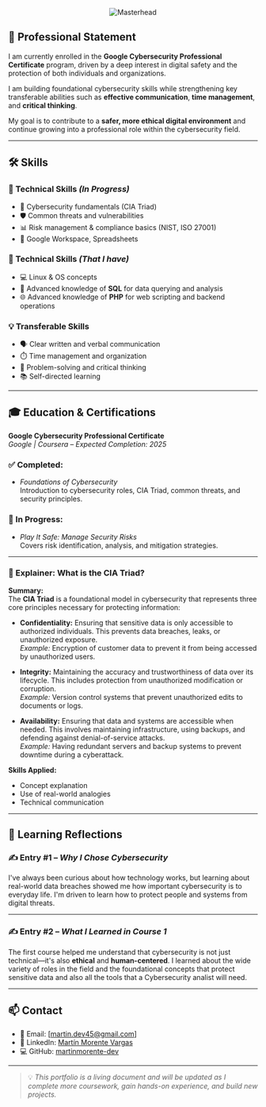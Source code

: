 
<p align="center">
  <img src="https://imgs.search.brave.com/2CH60sY5GbhPH2upmljEl7Bibk91mGA4LD5T9wRLW5Y/rs:fit:860:0:0:0/g:ce/aHR0cHM6Ly9pbWcu/ZnJlZXBpay5jb20v/Zm90by1ncmF0aXMv/Y29uY2VwdG8tc2Vn/dXJpZGFkLWNpYmVy/bmV0aWNhLWFydGUt/ZGlnaXRhbF8yMy0y/MTUxNjM3NzYwLmpw/Zz9zZW10PWFpc19o/eWJyaWQmdz03NDA" alt="Masterhead" />
</p>

## 🧾 Professional Statement

I am currently enrolled in the **Google Cybersecurity Professional Certificate** program, driven by a deep interest in digital safety and the protection of both individuals and organizations. 

I am building foundational cybersecurity skills while strengthening key transferable abilities such as **effective communication**, **time management**, and **critical thinking**. 

My goal is to contribute to a **safer, more ethical digital environment** and continue growing into a professional role within the cybersecurity field.

---

## 🛠️ Skills

### 🧩 Technical Skills *(In Progress)*
- 🔐 Cybersecurity fundamentals (CIA Triad)
- 🛡️ Common threats and vulnerabilities
- 📊 Risk management & compliance basics (NIST, ISO 27001)
- 🧮 Google Workspace, Spreadsheets

### 🧩 Technical Skills *(That I have)*
  - 💻 Linux & OS concepts
  - 🧠 Advanced knowledge of **SQL** for data querying and analysis
  - 🌐 Advanced knowledge of **PHP** for web scripting and backend operations
### 💡 Transferable Skills
- 🗣️ Clear written and verbal communication
- ⏱️ Time management and organization
- 🧠 Problem-solving and critical thinking
- 📚 Self-directed learning

---
## 🎓 Education & Certifications

**Google Cybersecurity Professional Certificate**  
*Google | Coursera – Expected Completion: 2025*

### ✅ Completed:
- *Foundations of Cybersecurity*  
  Introduction to cybersecurity roles, CIA Triad, common threats, and security principles.

### 🚧 In Progress:
- *Play It Safe: Manage Security Risks*  
  Covers risk identification, analysis, and mitigation strategies.

---

### 📌 Explainer: What is the CIA Triad?

**Summary:**  
The **CIA Triad** is a foundational model in cybersecurity that represents three core principles necessary for protecting information:

- **Confidentiality:** Ensuring that sensitive data is only accessible to authorized individuals. This prevents data breaches, leaks, or unauthorized exposure.  
  *Example:* Encryption of customer data to prevent it from being accessed by unauthorized users.

- **Integrity:** Maintaining the accuracy and trustworthiness of data over its lifecycle. This includes protection from unauthorized modification or corruption.  
  *Example:* Version control systems that prevent unauthorized edits to documents or logs.

- **Availability:** Ensuring that data and systems are accessible when needed. This involves maintaining infrastructure, using backups, and defending against denial-of-service attacks.  
  *Example:* Having redundant servers and backup systems to prevent downtime during a cyberattack.

**Skills Applied:**  
- Concept explanation  
- Use of real-world analogies  
- Technical communication

---

## 📝 Learning Reflections

### ✍️ Entry #1 – *Why I Chose Cybersecurity*

I've always been curious about how technology works, but learning about real-world data breaches showed me how important cybersecurity is to everyday life. I'm driven to learn how to protect people and systems from digital threats.

---

### ✍️ Entry #2 – *What I Learned in Course 1*

The first course helped me understand that cybersecurity is not just technical—it's also **ethical** and **human-centered**. I learned about the wide variety of roles in the field and the foundational concepts that protect sensitive data and also all the tools that a Cybersecurity analist will need.

---

## 📫 Contact

- 📧 Email: [martin.dev45@gmail.com]  
- 🔗 LinkedIn: [Martín Morente Vargas](www.linkedin.com/in/martinmorentevargas)  
- 💻 GitHub: [martinmorente-dev](https://github.com/martinmorente-dev)

---

> 💡 *This portfolio is a living document and will be updated as I complete more coursework, gain hands-on experience, and build new projects.*
